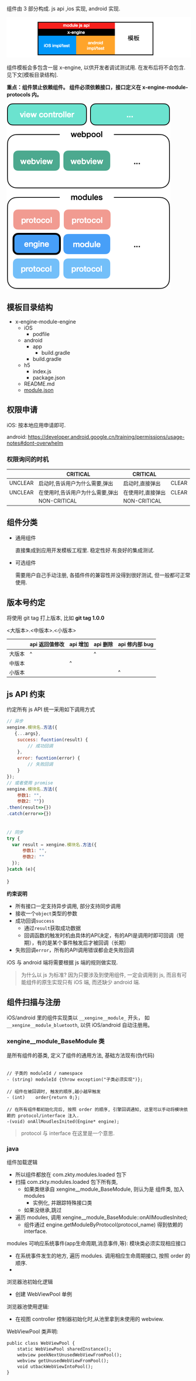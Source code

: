 组件由 3 部分构成. js api ,ios 实现, android 实现.

![image-20200719163238615](assets/image-20200719163238615.png)

组件模板会多包含一层 x-engine, 以供开发者调试测试用. 在发布后将不会包含. 见下文[模板目录结构].



**重点：组件禁止依赖组件。 组件必须依赖接口，接口定义在 x-engine-module-protocols 内。**



![image-20200824161905106](assets/image-20200824161905106.png)

## 模板目录结构

- x-engine-module-engine
  - iOS
    - podfile
  - android
    - app
      - build.gradle
    - build.gradle
  - h5
    - index.js
    - package.json
  - README.md
  - [module.json](./docs/configfile/config.md#module.json)




## 权限申请

iOS: 按本地应用申请即可.

android: https://developer.android.google.cn/training/permissions/usage-notes#dont-overwhelm

### 权限询问的时机

|         | CRITICAL                         | CRITICAL          |       |
| ------- | -------------------------------- | ----------------- | ----- |
| UNCLEAR | 启动时,告诉用户为什么需要,弹出   | 启动时,直接弹出   | CLEAR |
| UNCLEAR | 在使用时,告诉用户为什么需要,弹出 | 在使用时,直接弹出 | CLEAR |
|         | NON-CRITICAL                     | NON-CRITICAL      |       |



## 组件分类

* 通用组件

  直接集成到应用开发模板工程里. 稳定性好.有良好的集成测试.

* 可选组件

  需要用户自己手动注册, 各插件件的兼容性并没得到很好测试, 但一般都可正常使用.

## 版本号约定

将使用 git tag 打上版本, 比如 **git tag 1.0.0**

<大版本>.<中版本>.<小版本>

|        | api 返回值修改 | api 增加 | api 删除 | api 修内部 bug |
| ------ | -------------- | -------- | -------- | -------------- |
| 大版本 | ^              |          | ^        |                |
| 中版本 |                | ^        |          |                |
| 小版本 |                |          |          | ^              |





## js API 约束

约定所有 js API 统一采用如下调用方式

``` js
// 异步
xengine.模块名.方法({
   {...args},
    success: fucntion(result) {
        // 成功回调
    },
    error: fucntion(error) {
        // 失败回调
    }
});
// 或者使用 promise 
xengine.模块名.方法({
    参数1: "",
    参数2: ""})
.then(result=>{})
.catch(error=>{})


// 同步
try {
  var result = xengine.模块名.方法({
      参数1: "",
      参数2: ""
  });
}catch (e){
  
}

```

**约束说明**

* 所有接口一定支持异步调用, 部分支持同步调用
* 接收一个`object`类型的参数
* 成功回调`success`
  * 通过`result`获取成功数据
  * 回调函数的触发时机由具体的API决定，有的API是调用时即可回调（短期），有的是某个事件触发后才被回调（长期）
* 失败回调`error`，所有的API调用错误都会走失败回调



iOS 与 android 端将需要根据 js 端的规则做实现. 

> 为什么以 js 为标准? 因为只要涉及到使用组件, 一定会调用到 js, 而且有可能组件的原生实现只有 iOS 端, 而还缺少 android 端.





## 组件扫描与注册



iOS/android 里的组件实现类以 `__xengine__module_` 开头， 如 `__xengine__module_bluetooth`,  以供 iOS/android 自动注册用。

### xengine__module_BaseModule 类

是所有组件的基类, 定义了组件的通用方法, 基础方法现有(伪代码)

``` oc 

// 子类的 moduleId / namespace
- (string) moduleId {throw exception("子类必须实现")};

// 组件在被回调时, 触发的顺序,越小越早触发
- (int)    order{return 0;};

// 在所有组件都初始化完后, 按照 order 的顺序, 引擎回调通知, 这里可以手动将模块依赖的 protocol/interface 注入.
-(void) onAllMoudlesInited(Engine* engine);
```



> protocol 与 interface 在这里是一个意思.

### java

组件加载逻辑

- 所以组件都放在 com.zkty.modules.loaded 包下
- 扫描  com.zkty.modules.loaded 包下所有类, 
  - 如果类继承自  xengine__module_BaseModule, 则认为是 组件类, 加入 modules 
    - 实例化, 并跟踪特殊接口类
  - 如果没继承,跳过
- 遍历 modules, 调用  xengine__module_BaseModule::onAllMoudlesInited;
  - 组件通过 engine.getModuleByProtocol(protocol_name) 得到依赖的 interface.



modules 可响应系统事件(app生命周期,消息事件,等):  模块类必须实现相应接口

- 在系统事件发生的地方, 遍历 modules. 调用相应生命周期接口, 按照 order 的顺序.
- 



浏览器池初始化逻辑

- 创建 WebViewPool 单例

  

浏览器池使用逻辑:

- 在视图 controller 控制器初始化时,从池里拿到未使用的 webview.



WebViewPool 类声明:

```
public class WebViewPool {
	static WebViewPool sharedInstance();
	webview peekNextUnusedWebViewFromPool();
	webview getUnusedWebViewFromPool();
	void utbackWebViewIntoPool();
}
```

